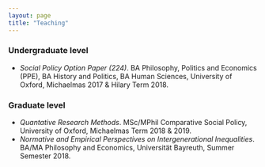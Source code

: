 ```yaml
---
layout: page
title: "Teaching"
---
```


### Undergraduate level

- *Social Policy Option Paper (224)*. BA Philosophy, Politics and Economics (PPE), BA History and Politics, BA Human Sciences, University of Oxford, Michaelmas 2017 & Hilary Term 2018.

### Graduate level

- *Quantative Research Methods*. MSc/MPhil Comparative Social Policy, University of Oxford, Michaelmas Term 2018 & 2019.
- *Normative and Empirical Perspectives on Intergenerational Inequalities*. BA/MA Philosophy and Economics, Universität Bayreuth, Summer Semester 2018.
